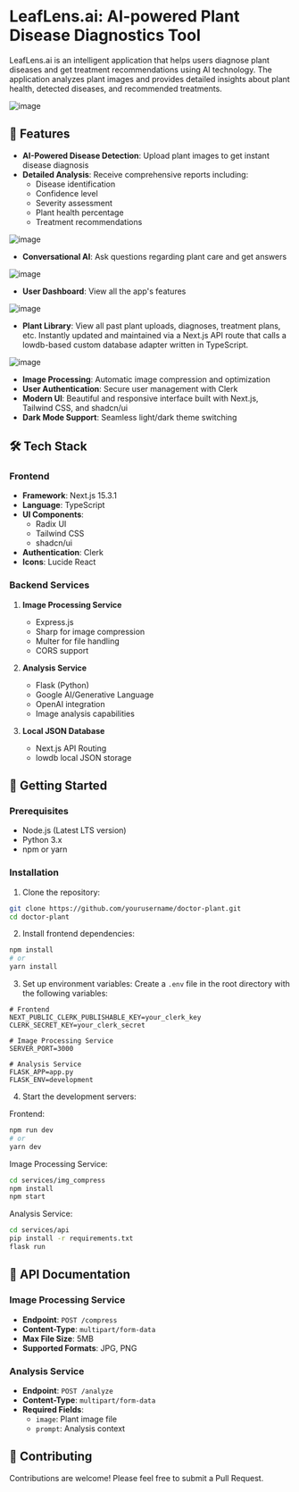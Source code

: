 # LeafLens.ai: AI-powered Plant Disease Diagnostics Tool

LeafLens.ai is an intelligent application that helps users diagnose plant diseases and get treatment recommendations using AI technology. The application analyzes plant images and provides detailed insights about plant health, detected diseases, and recommended treatments.

![image](public/assets/home.png)

## 🌟 Features

- **AI-Powered Disease Detection**: Upload plant images to get instant disease diagnosis
- **Detailed Analysis**: Receive comprehensive reports including:
  - Disease identification
  - Confidence level
  - Severity assessment
  - Plant health percentage
  - Treatment recommendations

![image](public/assets/diagnose.png)

- **Conversational AI**: Ask questions regarding plant care and get answers

![image](public/assets/chat.png)

- **User Dashboard**: View all the app's features

![image](public/assets/dashboard.png)

- **Plant Library**: View all past plant uploads, diagnoses, treatment plans, etc. Instantly updated and maintained via a Next.js API route that calls a lowdb-based custom database adapter written in TypeScript.

![image](public/assets/library.png)


- **Image Processing**: Automatic image compression and optimization
- **User Authentication**: Secure user management with Clerk
- **Modern UI**: Beautiful and responsive interface built with Next.js, Tailwind CSS, and shadcn/ui
- **Dark Mode Support**: Seamless light/dark theme switching

## 🛠️ Tech Stack

### Frontend
- **Framework**: Next.js 15.3.1
- **Language**: TypeScript
- **UI Components**: 
  - Radix UI
  - Tailwind CSS
  - shadcn/ui
- **Authentication**: Clerk
- **Icons**: Lucide React

### Backend Services
1. **Image Processing Service**
   - Express.js
   - Sharp for image compression
   - Multer for file handling
   - CORS support

2. **Analysis Service**
   - Flask (Python)
   - Google AI/Generative Language
   - OpenAI integration
   - Image analysis capabilities

3. **Local JSON Database**
   - Next.js API Routing
   - lowdb local JSON storage
## 🚀 Getting Started

### Prerequisites
- Node.js (Latest LTS version)
- Python 3.x
- npm or yarn

### Installation

1. Clone the repository:
```bash
git clone https://github.com/yourusername/doctor-plant.git
cd doctor-plant
```

2. Install frontend dependencies:
```bash
npm install
# or
yarn install
```

3. Set up environment variables:
Create a `.env` file in the root directory with the following variables:
```env
# Frontend
NEXT_PUBLIC_CLERK_PUBLISHABLE_KEY=your_clerk_key
CLERK_SECRET_KEY=your_clerk_secret

# Image Processing Service
SERVER_PORT=3000

# Analysis Service
FLASK_APP=app.py
FLASK_ENV=development
```

4. Start the development servers:

Frontend:
```bash
npm run dev
# or
yarn dev
```

Image Processing Service:
```bash
cd services/img_compress
npm install
npm start
```

Analysis Service:
```bash
cd services/api
pip install -r requirements.txt
flask run
```

## 📝 API Documentation

### Image Processing Service
- **Endpoint**: `POST /compress`
- **Content-Type**: `multipart/form-data`
- **Max File Size**: 5MB
- **Supported Formats**: JPG, PNG

### Analysis Service
- **Endpoint**: `POST /analyze`
- **Content-Type**: `multipart/form-data`
- **Required Fields**: 
  - `image`: Plant image file
  - `prompt`: Analysis context

## 🤝 Contributing

Contributions are welcome! Please feel free to submit a Pull Request.
